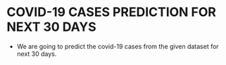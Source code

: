 # COVID-19 CASES PREDICTION FOR NEXT 30 DAYS
- We are going to predict the covid-19 cases from the given dataset for next 30 days.
